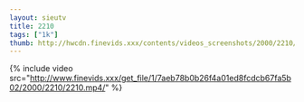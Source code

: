 ```yaml
--- 
layout: sieutv
title: 2210
tags: ["1k"]
thumb: http://hwcdn.finevids.xxx/contents/videos_screenshots/2000/2210/preview.mp4.jpg
---
```

{% include video src="http://www.finevids.xxx/get_file/1/7aeb78b0b26f4a01ed8fcdcb67fa5b02/2000/2210/2210.mp4/" %} 
